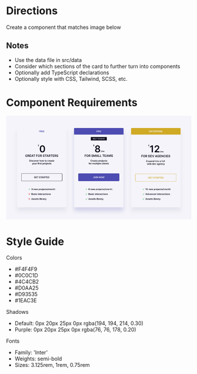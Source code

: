 # Directions

Create a component that matches image below

## Notes

- Use the data file in src/data
- Consider which sections of the card to further turn into components
- Optionally add TypeScript declarations
- Optionally style with CSS, Tailwind, SCSS, etc.

# Component Requirements

!["pricing card"](pricing-cards.jpg)

# Style Guide

Colors

- #F4F4F9
- #0C0C1D
- #4C4CB2
- #D0AA25
- #D93535
- #1EAC3E

Shadows

- Default: 0px 20px 25px 0px rgba(194, 194, 214, 0.30)
- Purple: 0px 20px 25px 0px rgba(76, 76, 178, 0.20)

Fonts

- Family: 'Inter'
- Weights: semi-bold
- Sizes: 3.125rem, 1rem, 0.75rem
